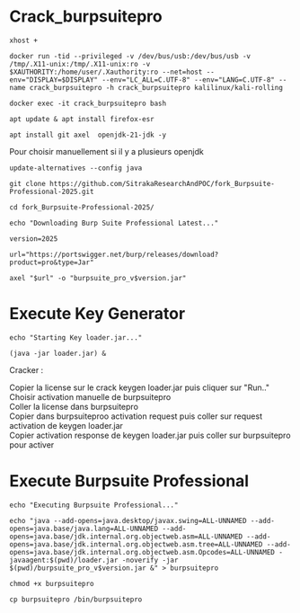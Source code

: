 # Crack_burpsuitepro
```
xhost +
```

```
docker run -tid --privileged -v /dev/bus/usb:/dev/bus/usb -v /tmp/.X11-unix:/tmp/.X11-unix:ro -v $XAUTHORITY:/home/user/.Xauthority:ro --net=host --env="DISPLAY=$DISPLAY" --env="LC_ALL=C.UTF-8" --env="LANG=C.UTF-8" --name crack_burpsuitepro -h crack_burpsuitepro kalilinux/kali-rolling
```
```
docker exec -it crack_burpsuitepro bash
```
```
apt update & apt install firefox-esr
```
```
apt install git axel  openjdk-21-jdk -y
```
Pour choisir manuellement si il y a plusieurs openjdk
```
update-alternatives --config java
```
```
git clone https://github.com/SitrakaResearchAndPOC/fork_Burpsuite-Professional-2025.git
```
```
cd fork_Burpsuite-Professional-2025/
```
```
echo "Downloading Burp Suite Professional Latest..."
```
```
version=2025
```
```
url="https://portswigger.net/burp/releases/download?product=pro&type=Jar"
```
```
axel "$url" -o "burpsuite_pro_v$version.jar"
```
# Execute Key Generator
```
echo "Starting Key loader.jar..."
```
```
(java -jar loader.jar) &
```
Cracker :

Copier la license sur le crack keygen loader.jar puis cliquer sur "Run.." </br>
Choisir activation manuelle de burpsuitepro </br>
Coller la license  dans burpsuitepro</br>
Copier dans burpsuiteproo activation request puis coller sur request activation de keygen loader.jar </br>
Copier activation response de keygen loader.jar puis coller sur burpsuitepro pour activer </br>

# Execute Burpsuite Professional
```
echo "Executing Burpsuite Professional..."
```
```
echo "java --add-opens=java.desktop/javax.swing=ALL-UNNAMED --add-opens=java.base/java.lang=ALL-UNNAMED --add-opens=java.base/jdk.internal.org.objectweb.asm=ALL-UNNAMED --add-opens=java.base/jdk.internal.org.objectweb.asm.tree=ALL-UNNAMED --add-opens=java.base/jdk.internal.org.objectweb.asm.Opcodes=ALL-UNNAMED -javaagent:$(pwd)/loader.jar -noverify -jar $(pwd)/burpsuite_pro_v$version.jar &" > burpsuitepro
```
```
chmod +x burpsuitepro
```
```
cp burpsuitepro /bin/burpsuitepro
```

